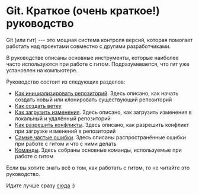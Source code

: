 # Git. Краткое (очень краткое!) руководство

Git (или гит) --- это мощная система контроля версий, которая помогает работать над проектами совместно с другими разработчиками.

В руководстве описаны основные инструменты, которые наиболее часто используются при работе с гитом. Подразумевается, что гит уже установлен на компьютере.

Руководство состоит из следующих разделов:
- [Как инициализировать репозиторий](newrepo.md). Здесь описано, как начать создать новый или клонировать существующий репозиторий
- [Как создать ветку](newBranch.md)
- [Как загрузить изменения](newChange.md). Здесь описано, как загрузить изменения в локальный и удалённый репозиторий
- [Как разрешить конфликты](noConflicts.md). Здесь описано, как разрешить конфликт при загрузке изменений в репозиторий 
- [Самые частые ошибки](mistakes.md). Здесь описаны распространённые ошибки при работе с гитом и что с ними делать
- [Команды](command.md). Здесь собраны основные команды, используемые при работе с гитом

Если вы хотите знать всё о том, как работать с гитом, то не читайте это руководство.

Идите лучше сразу [сюда](https://git-scm.com/doc) :)